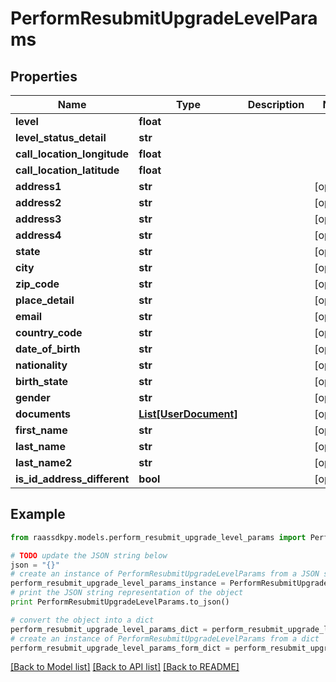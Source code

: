 # PerformResubmitUpgradeLevelParams


## Properties
Name | Type | Description | Notes
------------ | ------------- | ------------- | -------------
**level** | **float** |  | 
**level_status_detail** | **str** |  | 
**call_location_longitude** | **float** |  | 
**call_location_latitude** | **float** |  | 
**address1** | **str** |  | [optional] 
**address2** | **str** |  | [optional] 
**address3** | **str** |  | [optional] 
**address4** | **str** |  | [optional] 
**state** | **str** |  | [optional] 
**city** | **str** |  | [optional] 
**zip_code** | **str** |  | [optional] 
**place_detail** | **str** |  | [optional] 
**email** | **str** |  | [optional] 
**country_code** | **str** |  | [optional] 
**date_of_birth** | **str** |  | [optional] 
**nationality** | **str** |  | [optional] 
**birth_state** | **str** |  | [optional] 
**gender** | **str** |  | [optional] 
**documents** | [**List[UserDocument]**](UserDocument.md) |  | [optional] 
**first_name** | **str** |  | [optional] 
**last_name** | **str** |  | [optional] 
**last_name2** | **str** |  | [optional] 
**is_id_address_different** | **bool** |  | [optional] 

## Example

```python
from raassdkpy.models.perform_resubmit_upgrade_level_params import PerformResubmitUpgradeLevelParams

# TODO update the JSON string below
json = "{}"
# create an instance of PerformResubmitUpgradeLevelParams from a JSON string
perform_resubmit_upgrade_level_params_instance = PerformResubmitUpgradeLevelParams.from_json(json)
# print the JSON string representation of the object
print PerformResubmitUpgradeLevelParams.to_json()

# convert the object into a dict
perform_resubmit_upgrade_level_params_dict = perform_resubmit_upgrade_level_params_instance.to_dict()
# create an instance of PerformResubmitUpgradeLevelParams from a dict
perform_resubmit_upgrade_level_params_form_dict = perform_resubmit_upgrade_level_params.from_dict(perform_resubmit_upgrade_level_params_dict)
```
[[Back to Model list]](../README.md#documentation-for-models) [[Back to API list]](../README.md#documentation-for-api-endpoints) [[Back to README]](../README.md)


